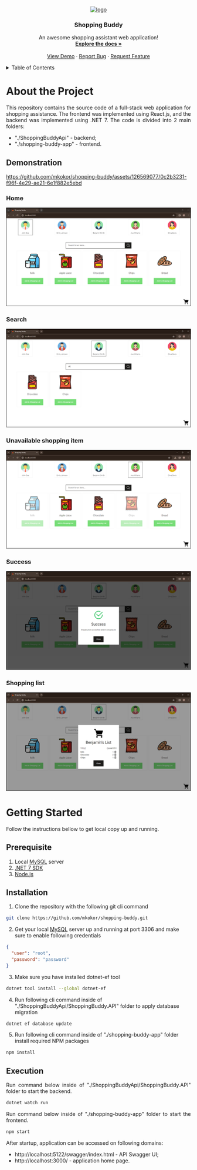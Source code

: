 <br />
<div align="center">
  <a href="https://github.com/mkokor/shopping-buddy">
    <img src="./shopping-buddy-app/public/favicon.ico" alt="logo" width="200"">
  </a>
  <h3 align="center">Shopping Buddy</h3>
  <p align="center">
    An awesome shopping assistant web application!
    <br />
    <a href="https://github.com/mkokor/shopping-buddy/#readme"><strong>Explore the docs »</strong></a>
    <br />
    <br />
    <a href="https://github.com/mkokor/shopping-buddy/#demonstration">View Demo</a>
    ·
    <a href="https://github.com/mkokor/shopping-buddy/issues">Report Bug</a>
    ·
    <a href="https://github.com/mkokor/shopping-buddy/issues">Request Feature</a>
  </p>
</div>

<details>
  <summary>Table of Contents</summary>
  <ol>
    <li>
      <a href="#about-the-project">About The Project</a>
      <ul>
        <li><a href="#demonstration">Demonstration</a></li>
      </ul>
    </li>
    <li>
      <a href="#getting-started">Getting Started</a>
      <ul>
        <li><a href="#installation">Installation</a></li>
        <li><a href="#execution">Execution</a></li>
      </ul>
    </li>
  </ol>
</details>


# About the Project
<p align="justify">
This repository contains the source code of a full-stack web application for shopping assistance. The frontend was implemented using React.js, and the backend was implemented using .NET 7.
The code is divided into 2 main folders:
</p>

*  "./ShoppingBuddyApi" - backend;
*  "./shopping-buddy-app" - frontend.


## Demonstration


https://github.com/mkokor/shopping-buddy/assets/126569077/0c2b3231-f96f-4e29-ae21-6e1f882e5ebd


### Home
<div align="center">
  <img src="./demonstration/screenshots/home.png" alt="home" style="display: inline-block;">
</div>

### Search
<div align="center">
  <img src="./demonstration/screenshots/searching.png" alt="search" style="display: inline-block;">
</div>

### Unavailable shopping item
<div align="center">
  <img src="./demonstration/screenshots/unavailable-item.png" alt="unavailable_item" style="display: inline-block;">
</div>

### Success
<div align="center">
  <img src="./demonstration/screenshots/success.png" alt="success" style="display: inline-block;">
</div>

### Shopping list
<div align="center">
  <img src="./demonstration/screenshots/shopping-list.png" alt="shopping_list" style="display: inline-block;">
</div>


# Getting Started
<p align="justify">
Follow the instructions bellow to get local copy up and running.
</p>

## Prerequisite
1. Local <a href="https://dev.mysql.com/downloads/mysql/">MySQL</a> server
2. <a href="https://dotnet.microsoft.com/en-us/download/dotnet/7.0">.NET 7 SDK</a>
3. <a href="https://nodejs.org/en">Node.js</a>

## Installation
1. Clone the repository with the following git cli command
```bash
git clone https://github.com/mkokor/shopping-buddy.git
```
2. Get your local <a href="https://dev.mysql.com/downloads/mysql/">MySQL</a> server up and running at port 3306 and make sure to enable following credentials
```json
{
  "user": "root",
  "password": "password"
}
```
3. Make sure you have installed dotnet-ef tool
```bash
dotnet tool install --global dotnet-ef
```
4. Run following cli command inside of "./ShoppingBuddyApi/ShoppingBuddy.API" folder to apply database migration
```bash
dotnet ef database update
```
5. Run following cli command inside of "./shopping-buddy-app" folder install required NPM packages
```bash
npm install
```

## Execution
<p align="justify">
Run command below inside of "./ShoppingBuddyApi/ShoppingBuddy.API" folder to start the backend.
</p>

```bash
dotnet watch run
```

<p align="justify">
Run command below inside of "./shopping-buddy-app" folder to start the frontend.
</p>

```bash
npm start
```

<p align="justify">
After startup, application can be accessed on following domains:
</p>

* http://localhost:5122/swagger/index.html - API Swagger UI;
* http://localhost:3000/ - application home page.
